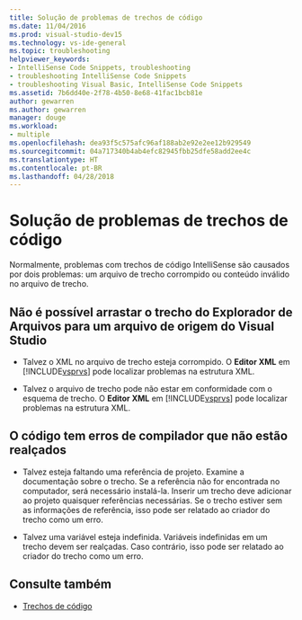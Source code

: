 ```yaml
---
title: Solução de problemas de trechos de código
ms.date: 11/04/2016
ms.prod: visual-studio-dev15
ms.technology: vs-ide-general
ms.topic: troubleshooting
helpviewer_keywords:
- IntelliSense Code Snippets, troubleshooting
- troubleshooting IntelliSense Code Snippets
- troubleshooting Visual Basic, IntelliSense Code Snippets
ms.assetid: 7b6dd40e-2f78-4b50-8e68-41fac1bcb81e
author: gewarren
ms.author: gewarren
manager: douge
ms.workload:
- multiple
ms.openlocfilehash: dea93f5c575afc96af188ab2e92e2ee12b929549
ms.sourcegitcommit: 04a717340b4ab4efc82945fbb25dfe58add2ee4c
ms.translationtype: HT
ms.contentlocale: pt-BR
ms.lasthandoff: 04/28/2018
---
```

# <a name="troubleshoot-snippets"></a>Solução de problemas de trechos de código

Normalmente, problemas com trechos de código IntelliSense são causados por dois problemas: um arquivo de trecho corrompido ou conteúdo inválido no arquivo de trecho.

## <a name="the-snippet-cannot-be-dragged-from-file-explorer-to-a-visual-studio-source-file"></a>Não é possível arrastar o trecho do Explorador de Arquivos para um arquivo de origem do Visual Studio

-   Talvez o XML no arquivo de trecho esteja corrompido. O **Editor XML** em [!INCLUDE[vsprvs](../code-quality/includes/vsprvs_md.md)] pode localizar problemas na estrutura XML.

-   Talvez o arquivo de trecho pode não estar em conformidade com o esquema de trecho. O **Editor XML** em [!INCLUDE[vsprvs](../code-quality/includes/vsprvs_md.md)] pode localizar problemas na estrutura XML.

## <a name="the-code-has-compiler-errors-that-are-not-highlighted"></a>O código tem erros de compilador que não estão realçados

-   Talvez esteja faltando uma referência de projeto. Examine a documentação sobre o trecho. Se a referência não for encontrada no computador, será necessário instalá-la. Inserir um trecho deve adicionar ao projeto quaisquer referências necessárias. Se o trecho estiver sem as informações de referência, isso pode ser relatado ao criador do trecho como um erro.

-   Talvez uma variável esteja indefinida. Variáveis indefinidas em um trecho devem ser realçadas. Caso contrário, isso pode ser relatado ao criador do trecho como um erro.

## <a name="see-also"></a>Consulte também

- [Trechos de código](../ide/code-snippets.md)
